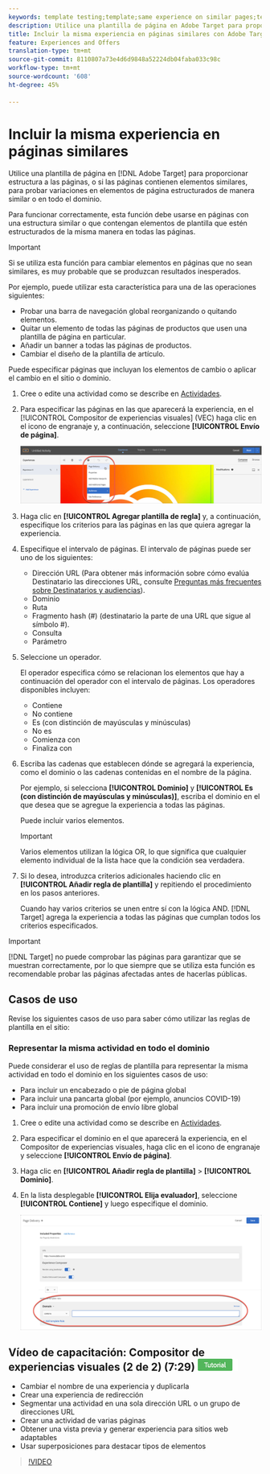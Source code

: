 ```yaml
---
keywords: template testing;template;same experience on similar pages;template test
description: Utilice una plantilla de página en Adobe Target para proporcionar estructura a las páginas, o si las páginas contienen elementos similares, para probar las variaciones en elementos de página con una estructura similar.
title: Incluir la misma experiencia en páginas similares con Adobe Target
feature: Experiences and Offers
translation-type: tm+mt
source-git-commit: 8110807a73e4d6d9848a52224db04faba033c98c
workflow-type: tm+mt
source-wordcount: '608'
ht-degree: 45%

---
```



# Incluir la misma experiencia en páginas similares

Utilice una plantilla de página en [!DNL Adobe Target] para proporcionar estructura a las páginas, o si las páginas contienen elementos similares, para probar variaciones en elementos de página estructurados de manera similar o en todo el dominio.

Para funcionar correctamente, esta función debe usarse en páginas con una estructura similar o que contengan elementos de plantilla que estén estructurados de la misma manera en todas las páginas.

>[!IMPORTANT]
>
>Si se utiliza esta función para cambiar elementos en páginas que no sean similares, es muy probable que se produzcan resultados inesperados.

Por ejemplo, puede utilizar esta característica para una de las operaciones siguientes:

* Probar una barra de navegación global reorganizando o quitando elementos.
* Quitar un elemento de todas las páginas de productos que usen una plantilla de página en particular.
* Añadir un banner a todas las páginas de productos.
* Cambiar el diseño de la plantilla de artículo.

Puede especificar páginas que incluyan los elementos de cambio o aplicar el cambio en el sitio o dominio.

1. Cree o edite una actividad como se describe en [Actividades](/help/c-activities/activities.md#concept_D317A95A1AB54674BA7AB65C7985BA03).

1. Para especificar las páginas en las que aparecerá la experiencia, en el [!UICONTROL Compositor de experiencias visuales] (VEC) haga clic en el icono de engranaje y, a continuación, seleccione **[!UICONTROL Envío de página]**.

   ![Icono de engranaje > Envío de página](/help/c-experiences/c-visual-experience-composer/assets/icon-gear.png)

1. Haga clic en **[!UICONTROL Agregar plantilla de regla]** y, a continuación, especifique los criterios para las páginas en las que quiera agregar la experiencia.

1. Especifique el intervalo de páginas. El intervalo de páginas puede ser uno de los siguientes:

   * Dirección URL (Para obtener más información sobre cómo evalúa Destinatario las direcciones URL, consulte [Preguntas más frecuentes sobre Destinatarios y audiencias](/help/c-target/c-troubleshooting-targets-and-audiences/troubleshooting-targets-and-audiences.md)).
   * Dominio
   * Ruta
   * Fragmento hash (#) (destinatario la parte de una URL que sigue al símbolo #).
   * Consulta
   * Parámetro

1. Seleccione un operador.

   El operador especifica cómo se relacionan los elementos que hay a continuación del operador con el intervalo de páginas. Los operadores disponibles incluyen:

   * Contiene
   * No contiene
   * Es (con distinción de mayúsculas y minúsculas)
   * No es
   * Comienza con
   * Finaliza con

1. Escriba las cadenas que establecen dónde se agregará la experiencia, como el dominio o las cadenas contenidas en el nombre de la página.

   Por ejemplo, si selecciona **[!UICONTROL Dominio]** y **[!UICONTROL Es (con distinción de mayúsculas y minúsculas)]**, escriba el dominio en el que desea que se agregue la experiencia a todas las páginas.

   Puede incluir varios elementos.

   >[!IMPORTANT]
   >
   >Varios elementos utilizan la lógica OR, lo que significa que cualquier elemento individual de la lista hace que la condición sea verdadera.

1. Si lo desea, introduzca criterios adicionales haciendo clic en **[!UICONTROL Añadir regla de plantilla]** y repitiendo el procedimiento en los pasos anteriores.

   Cuando hay varios criterios se unen entre sí con la lógica AND. [!DNL Target] agrega la experiencia a todas las páginas que cumplan todos los criterios especificados.

>[!IMPORTANT]
>
> [!DNL Target] no puede comprobar las páginas para garantizar que se muestran correctamente, por lo que siempre que se utiliza esta función es recomendable probar las páginas afectadas antes de hacerlas públicas.

## Casos de uso

Revise los siguientes casos de uso para saber cómo utilizar las reglas de plantilla en el sitio:

### Representar la misma actividad en todo el dominio

Puede considerar el uso de reglas de plantilla para representar la misma actividad en todo el dominio en los siguientes casos de uso:

* Para incluir un encabezado o pie de página global
* Para incluir una pancarta global (por ejemplo, anuncios COVID-19)
* Para incluir una promoción de envío libre global

1. Cree o edite una actividad como se describe en [Actividades](/help/c-activities/activities.md#concept_D317A95A1AB54674BA7AB65C7985BA03).

1. Para especificar el dominio en el que aparecerá la experiencia, en el Compositor de experiencias visuales, haga clic en el icono de engranaje y seleccione **[!UICONTROL Envío de página]**.

1. Haga clic en **[!UICONTROL Añadir regla de plantilla]** > **[!UICONTROL Dominio]**.

1. En la lista desplegable **[!UICONTROL Elija evaluador]**, seleccione **[!UICONTROL Contiene]** y luego especifique el dominio.

   ![El dominio contiene](/help/c-experiences/c-visual-experience-composer/assets/domain-template-rule.png)

## Vídeo de capacitación: Compositor de experiencias visuales (2 de 2) (7:29) ![Distintivo de tutorial](/help/assets/tutorial.png)

* Cambiar el nombre de una experiencia y duplicarla
* Crear una experiencia de redirección
* Segmentar una actividad en una sola dirección URL o un grupo de direcciones URL
* Crear una actividad de varias páginas
* Obtener una vista previa y generar experiencia para sitios web adaptables
* Usar superposiciones para destacar tipos de elementos

>[!VIDEO](https://video.tv.adobe.com/v/17401)